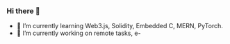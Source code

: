 ### Hi there 👋
- 🌱 I’m currently learning Web3.js, Solidity, Embedded C, MERN, PyTorch.
- 🔭 I’m currently working on remote tasks, e- 
<!--
**rd123myb/rd123myb** is a ✨ _special_ ✨ repository because its `README.md` (this file) appears on your GitHub profile.

Here are some ideas to get you started:

- 🔭 I’m currently working on ...
- 🌱 I’m currently learning ...
- 👯 I’m looking to collaborate on anything IoT related
- 🤔 I’m looking for help with improving my skills and knowledge
- 📫 How to reach me: roryjd123@gmail.com
- 😄 Pronouns: ...
- ⚡ Fun fact: ...
-->
